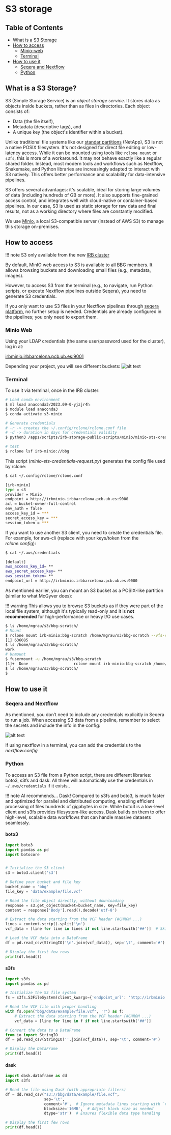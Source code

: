 # S3 storage

## Table of Contents
- [What is a S3 Storage](#what-is-a-s3-storage)
- [How to access](#how-to-access)
    - [Minio-web](#minio-web)
    - [Terminal](#terminal)
- [How to use it](#how-to-use-it)
    - [Seqera and Nextflow](#seqera-and-nextflow)
    - [Python](#python)


## What is a S3 Storage?
S3 (Simple Storage Service) is an *object storage service*. It stores data as objects inside buckets, rather than as files in directories. Each object consists of:

- Data (the file itself),
- Metadata (descriptive tags), and
- A unique key (the object's identifier within a bucket).

Unlike traditional file systems like our [standar partitions](https://bbglab.github.io/bbgwiki/Cluster_basics/Structure) (NetApp), S3 is not a native POSIX filesystem. It's not designed for direct file editing or low-latency access. While it can be mounted using tools like `rclone mount` or `s3fs`, this is more of a workaround. It may not behave exactly like a regular shared folder. Instead, most modern tools and workflows such as Nextflow, Snakemake, and Python libraries are increasingly adapted to interact with S3 natively. This offers better performance and scalability for data-intensive pipelines.

S3 offers several advantages: it's scalable, ideal for storing large volumes of data (including hundreds of GB or more). It also supports fine-grained access control, and integrates well with cloud-native or container-based pipelines. In our case, S3 is used as static storage for raw data and final results, not as a working directory where files are constantly modified.

We use [Minio](https://min.io/docs/minio/linux/index.html), a local S3-compatible server (instead of AWS S3) to manage this storage on-premises.

## How to access

!!! note
    S3 only available from the new [IRB cluster](https://bbglab.github.io/bbgwiki/Cluster_basics/IRB_cluster)


By default, MinIO web access to S3 is available to all BBG members. It allows browsing buckets and downloading small files (e.g., metadata, images).

However, to access S3 from the terminal (e.g., to navigate, run Python scripts, or execute Nextflow pipelines outside Seqera), you need to generate S3 credentials.

If you only want to use S3 files in your Nextflow pipelines through [seqera platform](https://cloud.seqera.io/), no further setup is needed. Credentials are already configured in the pipelines; you only need to export them.

### Minio Web 

Using your LDAP credentials (the same user/password used for the cluster), log in at:

[irbminio.irbbarcelona.pcb.ub.es:9001](irbminio.irbbarcelona.pcb.ub.es:9001)

Depending your project, you will see different buckets: 
![alt text](../assets/images/s3_img1.png)

### Terminal

To use it via terminal, once in the IRB cluster:

```bash
# Load conda environment
$ ml load anaconda3/2023.09-0-yjzjr4h
$ module load anaconda3
$ conda activate s3-minio

# Generate credentials
# -r -> creates the ~/.config/rclone/rclone.conf file
# -d -> duration in days for credentials validity
$ python3 /apps/scripts/irb-storage-public-scripts/minio/minio-sts-credentials-request.py -u mgrau -r -d 365

# test
$ rclone lsf irb-minio://bbg
```

This script (_minio-sts-credentials-request.py_) generates the config file used by rclone:
```bash
$ cat ~/.config/rclone/rclone.conf

[irb-minio]
type = s3
provider = Minio
endpoint = http://irbminio.irbbarcelona.pcb.ub.es:9000
acl = bucket-owner-full-control
env_auth = false
access_key_id = ***
secret_access_key = ***
session_token = ***
```

If you want to use another S3 client, you need to create the credentials file. For example, for aws-cli (replace with your keys/token from the _rclone.config_):

```bash
$ cat ~/.aws/credentials

[default]
aws_access_key_id= **
aws_secret_access_key= **
aws_session_token= **
endpoint_url = http://irbminio.irbbarcelona.pcb.ub.es:9000
```

As mentioned earlier, you can mount an S3 bucket as a POSIX-like partition (similar to what McGyver does):

!!! warning
    This allows you to browse S3 buckets as if they were part of the local file system, although it's typically read-only and it is **not recommended** for high-performance or heavy I/O use cases.


```bash
$ ls /home/mgrau/s3/bbg-scratch/
# Mount
$ rclone mount irb-minio:bbg-scratch /home/mgrau/s3/bbg-scratch --vfs-cache-mode off --read-only &
[1] 636085
$ ls /home/mgrau/s3/bbg-scratch/
work
# Unmount
$ fusermount -u /home/mgrau/s3/bbg-scratch
[1]+  Done                    rclone mount irb-minio:bbg-scratch /home/mgrau/s3/bbg-scratch --vfs-cache-mode off --read-only
$ ls /home/mgrau/s3/bbg-scratch/
$
```
 
## How to use it

### Seqera and Nextflow

As mentioned, you don’t need to include any credentials explicitly in Seqera to run a job. When accessing S3 data from a pipeline, remember to select the secrets and include the info in the config:

![alt text](../assets/images/s3_secrets.png)

If using nextflow in a terminal, you can add the credentials to the _nextflow.config_


### Python

To access an S3 file from a Python script, there are different libraries: boto3, s3fs and dask.
All three will automatically use the credentials in `~/.aws/credentials` if it exists.. 

!!! note
    AI recommends... Dask! Compared to s3fs and boto3, is much faster and optimized for parallel and distributed computing, enabling efficient processing of files hundreds of gigabytes in size. While boto3 is a low-level client and s3fs provides filesystem-like access, Dask builds on them to offer high-level, scalable data workflows that can handle massive datasets seamlessly. 


#### boto3 
```python
import boto3
import pandas as pd
import botocore


# Initialize the S3 client
s3 = boto3.client('s3')

# Define your bucket and file key
bucket_name = 'bbg'
file_key = 'data/example/file.vcf'

# Read the file object directly, without downloading
response = s3.get_object(Bucket=bucket_name, Key=file_key)
content = response['Body'].read().decode('utf-8')

# Extract the data starting from the VCF header (#CHROM ...)
lines = content.strip().split('\n')
vcf_data = [line for line in lines if not line.startswith('##')]  # Skip metadata

# Load the VCF data into a DataFrame
df = pd.read_csv(StringIO('\n'.join(vcf_data)), sep='\t', comment='#')

# Display the first few rows
print(df.head())
```

#### s3fs
```python
import s3fs
import pandas as pd

# Initialize the S3 file system
fs = s3fs.S3FileSystem(client_kwargs={'endpoint_url': 'http://irbminio:9000'})

# Read the VCF file with proper handling
with fs.open("bbg/data/example/file.vcf", 'r') as f:
    # Extract the data starting from the VCF header (#CHROM ...)
    vcf_data = [line for line in f if not line.startswith('##')]

# Convert the data to a DataFrame
from io import StringIO
df = pd.read_csv(StringIO(''.join(vcf_data)), sep='\t', comment='#')

# Display the DataFrame
print(df.head())
```

#### dask
```python
import dask.dataframe as dd
import s3fs

# Read the file using Dask (with appropriate filters)
df = dd.read_csv("s3://bbg/data/example/file.vcf",
                 sep='\t', 
                 comment='#',  # Ignore metadata lines starting with `##`
                 blocksize='16MB',  # Adjust block size as needed
                 dtype='str')  # Ensures flexible data type handling

# Display the first few rows
print(df.head())
```